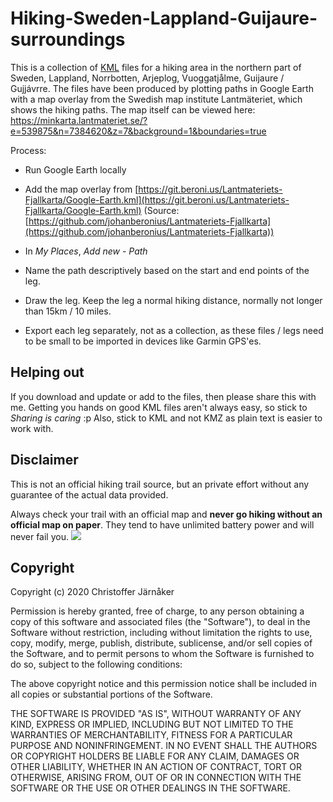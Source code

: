 # Hiking-Sweden-Lappland-Guijaure-surroundings

This is a collection of [KML](https://en.wikipedia.org/wiki/Keyhole_Markup_Language) files for a hiking area in the northern part of Sweden, Lappland, Norrbotten, Arjeplog, Vuoggatjålme, Guijaure / Gujjávrre.
The files have been produced by plotting paths in Google Earth with a map overlay from the Swedish map institute Lantmäteriet, which shows the hiking paths.
The map itself can be viewed here: https://minkarta.lantmateriet.se/?e=539875&n=7384620&z=7&background=1&boundaries=true

Process:
* Run Google Earth locally
* Add the map overlay from [https://git.beroni.us/Lantmateriets-Fjallkarta/Google-Earth.kml](https://git.beroni.us/Lantmateriets-Fjallkarta/Google-Earth.kml)
(Source: [https://github.com/johanberonius/Lantmateriets-Fjallkarta](https://github.com/johanberonius/Lantmateriets-Fjallkarta))

* In *My Places*, *Add new* - *Path*
* Name the path descriptively based on the start and end points of the leg. 
* Draw the leg. Keep the leg a normal hiking distance, normally not longer than 15km / 10 miles.
* Export each leg separately, not as a collection, as these files / legs need to be small to be imported in devices like Garmin GPS'es.

## Helping out
If you download and update or add to the files, then please share this with me.
Getting you hands on good KML files aren't always easy, so stick to *Sharing is caring* :p
Also, stick to KML and not KMZ as plain text is easier to work with.

## Disclaimer

This is not an official hiking trail source, but an private effort without any guarantee of the actual data provided. 

Always check your trail with an official map and **never go hiking without an official map on paper**. They tend to have unlimited battery power and will never fail you.
![](https://raw.githubusercontent.com/jrnker/Hiking-Sweden-Lappland-Guijaure-surroundings/master/Leg%20overview.png)
## Copyright
Copyright (c) 2020 Christoffer Järnåker

Permission is hereby granted, free of charge, to any person obtaining a copy
of this software and associated files (the "Software"), to deal
in the Software without restriction, including without limitation the rights
to use, copy, modify, merge, publish, distribute, sublicense, and/or sell
copies of the Software, and to permit persons to whom the Software is
furnished to do so, subject to the following conditions:

The above copyright notice and this permission notice shall be included in all
copies or substantial portions of the Software.

THE SOFTWARE IS PROVIDED "AS IS", WITHOUT WARRANTY OF ANY KIND, EXPRESS OR
IMPLIED, INCLUDING BUT NOT LIMITED TO THE WARRANTIES OF MERCHANTABILITY,
FITNESS FOR A PARTICULAR PURPOSE AND NONINFRINGEMENT. IN NO EVENT SHALL THE
AUTHORS OR COPYRIGHT HOLDERS BE LIABLE FOR ANY CLAIM, DAMAGES OR OTHER
LIABILITY, WHETHER IN AN ACTION OF CONTRACT, TORT OR OTHERWISE, ARISING FROM,
OUT OF OR IN CONNECTION WITH THE SOFTWARE OR THE USE OR OTHER DEALINGS IN THE
SOFTWARE.